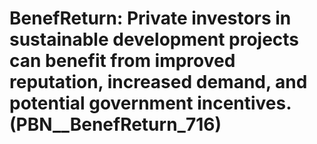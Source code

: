 # BenefReturn: __Private investors in sustainable development projects can benefit from improved reputation, increased demand, and potential government incentives.__ (PBN__BenefReturn_716)

